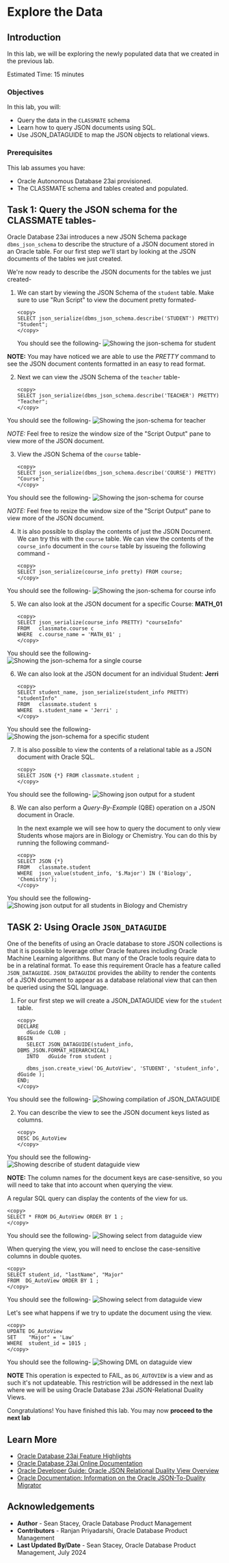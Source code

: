 # Explore the Data

## Introduction

In this lab, we will be exploring the newly populated data that we created in the previous lab.

Estimated Time: 15 minutes

### Objectives

In this lab, you will:
* Query the data in the `CLASSMATE` schema
* Learn how to query JSON documents using SQL. 
* Use JSON_DATAGUIDE to map the JSON objects to relational views. 
 
### Prerequisites

This lab assumes you have:
* Oracle Autonomous Database 23ai provisioned.
* The CLASSMATE schema and tables created and populated.

## Task 1: Query the JSON schema for the CLASSMATE tables-

Oracle Database 23ai introduces a new JSON Schema package `dbms_json_schema` to describe the structure of a JSON document stored in an Oracle table. For our first step we'll start by looking at the JSON documents of the tables we just created.

We're now ready to describe the JSON documents for the tables we just created-

1. We can start by viewing the JSON Schema of the `student` table. Make sure to use "Run Script" to view the document pretty formated- 

   ```
   <copy>
   SELECT json_serialize(dbms_json_schema.describe('STUDENT') PRETTY) "Student";
   </copy>
   ```

   You should see the following-
   ![Showing the json-schema for student](images/lab020101.png " ")
 
**NOTE:** You may have noticed we are able to use the *PRETTY* command to see the JSON document contents formatted in an easy to read format.

2. Next we can view the JSON Schema of the `teacher` table- 

   ```
   <copy>
   SELECT json_serialize(dbms_json_schema.describe('TEACHER') PRETTY) "Teacher";
   </copy>
   ```

You should see the following-
   ![Showing the json-schema for teacher](images/lab020102.png " ")

 *NOTE:* Feel free to resize the window size of the "Script Output" pane to view more of the JSON document. 

3. View the JSON Schema of the `course` table- 

   ```
   <copy>
   SELECT json_serialize(dbms_json_schema.describe('COURSE') PRETTY) "Course";
   </copy>
   ```

You should see the following-
   ![Showing the json-schema for course](images/lab020103.png " ")

 *NOTE:* Feel free to resize the window size of the "Script Output" pane to view more of the JSON document. 


4. It is also possible to display the contents of just the JSON Document. We can try this with the `course` table. We can view the contents of the `course_info` document in the `course` table by issueing the following command - 

   ```
   <copy>
   SELECT json_serialize(course_info pretty) FROM course;
   </copy>
   ```

You should see the following-
   ![Showing the json-schema for course info](images/lab020104.png " ")


5. We can also look at the JSON document for a specific Course: **MATH_01**

   ```
   <copy>
   SELECT json_serialize(course_info PRETTY) "courseInfo"
   FROM   classmate.course c
   WHERE  c.course_name = 'MATH_01' ;
   </copy>
   ```

You should see the following-
   ![Showing the json-schema for a single course](images/lab020105.png " ")


6. We can also look at the JSON document for an individual Student: **Jerri**

   ```
   <copy>
   SELECT student_name, json_serialize(student_info PRETTY) "studentInfo"
   FROM   classmate.student s
   WHERE  s.student_name = 'Jerri' ;
   </copy>
   ```

You should see the following-
   ![Showing the json-schema for a specific student](images/lab020106.png " ")


7. It is also possible to view the contents of a relational table as a JSON document with Oracle SQL.  

   ```
   <copy>
   SELECT JSON {*} FROM classmate.student ;
   </copy>
   ```

You should see the following-
   ![Showing json output for a student](images/lab020107.png " ")


8. We can also perform a *Query-By-Example* (QBE) operation on a JSON document in Oracle. 

   In the next example we will see how to query the document to only view Students whose majors are in Biology or Chemistry. You can do this by running the following command-

   ```
   <copy>
   SELECT JSON {*}
   FROM   classmate.student 
   WHERE  json_value(student_info, '$.Major') IN ('Biology', 'Chemistry');
   </copy>
   ```

You should see the following-
   ![Showing json output for all students in Biology and Chemistry](images/lab020108.png " ")

## TASK 2: Using Oracle `JSON_DATAGUIDE`

One of the benefits of using an Oracle database to store JSON collections is that it is possible to leverage other Oracle features including Oracle Machine Learning algorithms. But many of the Oracle tools require data to be in a relatinal format. To ease this requirement Oracle has a feature called `JSON_DATAGUIDE`. `JSON_DATAGUIDE` provides the ability to render the contents of a JSON document to appear as a database relational view that can then be queried using the SQL language.

1. For our first step we will create a JSON_DATAGUIDE view for the `student` table. 

   ```
   <copy>
   DECLARE     
      dGuide CLOB ; 
   BEGIN
      SELECT JSON_DATAGUIDE(student_info, DBMS_JSON.FORMAT_HIERARCHICAL)     
      INTO   dGuide from student ;
       
      dbms_json.create_view('DG_AutoView', 'STUDENT', 'student_info', dGuide ); 
   END; 
   </copy>
   ```

You should see the following-
   ![Showing compilation of JSON_DATAGUIDE](images/lab020201.png " ")


2. You can describe the view to see the JSON document keys listed as columns. 

   ```
   <copy>
   DESC DG_AutoView  
   </copy>
   ```

You should see the following-
   ![Showing describe of student dataguide view](images/lab020202.png " ")

**NOTE:** The column names for the document keys are case-sensitive, so you will need to take that into account when querying the view. 

A regular SQL query can display the contents of the view for us. 

   ```
   <copy>
   SELECT * FROM DG_AutoView ORDER BY 1 ;
   </copy>
   ```

You should see the following-
   ![Showing select from dataguide view](images/lab020203.png " ")

When querying the view, you will need to enclose the case-sensitive columns in double quotes.  

   ```
   <copy>
   SELECT student_id, "lastName", "Major"  
   FROM  DG_AutoView ORDER BY 1 ;
   </copy>
   ```

You should see the following-
   ![Showing select from dataguide view](images/lab020204.png " ")

Let's see what happens if we try to update the document using the view.
 
   ```
   <copy>
   UPDATE DG_AutoView 
   SET    "Major" = 'Law'
   WHERE  student_id = 1015 ;
   </copy>
   ```

You should see the following-
   ![Showing DML on dataguide view](images/lab020205.png " ")

**NOTE** This operation is expected to FAIL, as `DG_AUTOVIEW` is a view and as such it's not updateable. This restriction will be addressed in the next lab where we will be using Oracle Database 23ai JSON-Relational Duality Views.   


Congratulations! You have finished this lab. You may now **proceed to the next lab** 

## Learn More

* [Oracle Database 23ai Feature Highlights](https://www.oracle.com/database/23ai/?source=v1-DBFree-ChatCTA-j2032-20240709)
* [Oracle Database 23ai Online Documentation](https://docs.oracle.com/en/database/oracle/oracle-database/23/index.html)
* [Oracle Developer Guide: Oracle JSON Relational Duality View Overview](https://docs.oracle.com/en/database/oracle/oracle-database/23/jsnvu/overview-json-relational-duality-views.html)
* [Oracle Documentation: Information on the Oracle JSON-To-Duality Migrator](https://docs.oracle.com/en/database/oracle/oracle-database/23/jsnvu/json-duality.html)


## Acknowledgements
* **Author** - Sean Stacey, Oracle Database Product Management
* **Contributors** - Ranjan Priyadarshi, Oracle Database Product Management
* **Last Updated By/Date** - Sean Stacey, Oracle Database Product Management, July 2024

